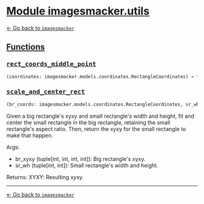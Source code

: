 <h1 id=""><a href="#">Module imagesmacker.utils</a></h1>

[← Go back to `imagesmacker`](./index.md)

<h2 id="functions"><a href="#functions">Functions</a></h2>

<h3 id="functions-rect_coords_middle_point"><a href="#functions-rect_coords_middle_point"><pre>rect_coords_middle_point</pre></a></h3>

```python
(coordinates: imagesmacker.models.coordinates.RectangleCoordinates) → tuple[int, int]
```

<h3 id="functions-scale_and_center_rect"><a href="#functions-scale_and_center_rect"><pre>scale_and_center_rect</pre></a></h3>

```python
(br_coords: imagesmacker.models.coordinates.RectangleCoordinates, sr_wh: tuple[int, int], angle: float | int | None = None) → imagesmacker.models.coordinates.XYXY | tuple[tuple[imagesmacker.models.coordinates.XY, imagesmacker.models.coordinates.XY, imagesmacker.models.coordinates.XY, imagesmacker.models.coordinates.XY], imagesmacker.models.coordinates.WH]
```

Given a big rectangle's xyxy and small rectangle's width and height, fit and center the small rectangle in the big rectangle, retaining the small rectangle's aspect ratio. Then, return the xyxy for the small rectangle to make that happen.

Args:
- br_xyxy (tuple[int, int, int, int]): Big rectangle's xyxy.
- sr_wh (tuple[int, int]): Small rectangle's width and height.

Returns:
    XYXY: Resulting xyxy.

---

[← Go back to `imagesmacker`](./index.md)